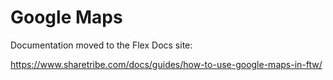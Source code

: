 # Google Maps

Documentation moved to the Flex Docs site:

https://www.sharetribe.com/docs/guides/how-to-use-google-maps-in-ftw/
